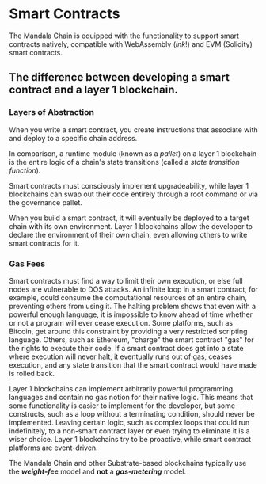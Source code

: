 # Smart Contracts

The Mandala Chain is equipped with the functionality to support smart contracts natively, compatible with WebAssembly (_ink_!) and EVM (Solidity) smart contracts.

## The difference between developing a smart contract and a layer 1 blockchain.

### Layers of Abstraction

When you write a smart contract, you create instructions that associate with and deploy to a specific chain address.

In comparison, a runtime module (known as a _pallet_) on a layer 1 blockchain is the entire logic of a chain's state transitions (called a _state transition function_).

Smart contracts must consciously implement upgradeability, while layer 1 blockchains can swap out their code entirely through a root command or via the governance pallet.

When you build a smart contract, it will eventually be deployed to a target chain with its own environment. Layer 1 blockchains allow the developer to declare the environment of their own chain, even allowing others to write smart contracts for it.

### Gas Fees

Smart contracts must find a way to limit their own execution, or else full nodes are vulnerable to DOS attacks. An infinite loop in a smart contract, for example, could consume the computational resources of an entire chain, preventing others from using it. The halting problem shows that even with a powerful enough language, it is impossible to know ahead of time whether or not a program will ever cease execution. Some platforms, such as Bitcoin, get around this constraint by providing a very restricted scripting language. Others, such as Ethereum, "charge" the smart contract "gas" for the rights to execute their code. If a smart contract does get into a state where execution will never halt, it eventually runs out of gas, ceases execution, and any state transition that the smart contract would have made is rolled back.

Layer 1 blockchains can implement arbitrarily powerful programming languages and contain no gas notion for their native logic. This means that some functionality is easier to implement for the developer, but some constructs, such as a loop without a terminating condition, should never be implemented. Leaving certain logic, such as complex loops that could run indefinitely, to a non-smart contract layer or even trying to eliminate it is a wiser choice. Layer 1 blockchains try to be proactive, while smart contract platforms are event-driven.

The Mandala Chain and other Substrate-based blockchains typically use the _**weight-fee**_ model and **not** a _**gas-metering**_ model.

